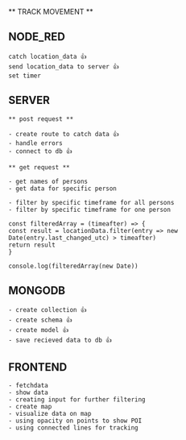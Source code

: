 ** TRACK MOVEMENT **

## NODE_RED

    catch location_data 👍
    send location_data to server 👍
    set timer

## SERVER

    ** post request **

    - create route to catch data 👍
    - handle errors
    - connect to db 👍

    ** get request **

    - get names of persons
    - get data for specific person

    - filter by specific timeframe for all persons
    - filter by specific timeframe for one person

    const filteredArray = (timeafter) => {
    const result = locationData.filter(entry => new Date(entry.last_changed_utc) > timeafter)
    return result
    }

    console.log(filteredArray(new Date))

## MONGODB

    - create collection 👍
    - create schema 👍
    - create model 👍
    - save recieved data to db 👍

## FRONTEND

    - fetchdata
    - show data
    - creating input for further filtering
    - create map
    - visualize data on map
    - using opacity on points to show POI
    - using connected lines for tracking
